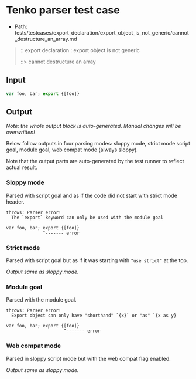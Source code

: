 # Tenko parser test case

- Path: tests/testcases/export_declaration/export_object_is_not_generic/cannot_destructure_an_array.md

> :: export declaration : export object is not generic
>
> ::> cannot destructure an array

## Input

`````js
var foo, bar; export {[foo]}
`````

## Output

_Note: the whole output block is auto-generated. Manual changes will be overwritten!_

Below follow outputs in four parsing modes: sloppy mode, strict mode script goal, module goal, web compat mode (always sloppy).

Note that the output parts are auto-generated by the test runner to reflect actual result.

### Sloppy mode

Parsed with script goal and as if the code did not start with strict mode header.

`````
throws: Parser error!
  The `export` keyword can only be used with the module goal

var foo, bar; export {[foo]}
              ^------- error
`````

### Strict mode

Parsed with script goal but as if it was starting with `"use strict"` at the top.

_Output same as sloppy mode._

### Module goal

Parsed with the module goal.

`````
throws: Parser error!
  Export object can only have "shorthand" `{x}` or "as" `{x as y}

var foo, bar; export {[foo]}
                      ^------- error
`````


### Web compat mode

Parsed in sloppy script mode but with the web compat flag enabled.

_Output same as sloppy mode._
